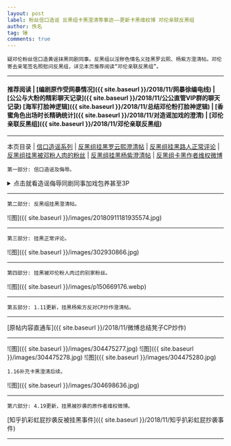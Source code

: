 ```yaml
---
layout: post
label: 粉丝信口造谣 反黑组卡黑澄清等事迹——更新卡黑维权博 邓伦亲联反黑组
author: 佚名
tag: 锤
comments: true
---
```


    疑邓伦粉丝信口造黄谣抹黑同剧同事。反黑组以淫秽色情名义挂黑罗云熙、杨紫方澄清帖。邓伦寄去亲笔签名照慰问反黑组，详见本页推荐阅读“邓伦亲联反黑组”。

---

#### 推荐阅读 | [编剧原作受网暴情况]({{ site.baseurl }}/2018/11/网暴徐编电线) | [公公与大粉的精彩聊天记录]({{ site.baseurl }}/2018/11/公公直管VIP群的聊天记录)  [海军打脸神逻辑]({{ site.baseurl }}/2018/11/总结邓伦粉打脸神逻辑) | [香蜜角色出场时长精确统计]({{ site.baseurl }}/2018/11/对造谣加戏的澄清) | [邓伦亲联反黑组]({{ site.baseurl }}/2018/11/邓伦亲联反黑组)

---

本页目录 \| [信口造谣系列](#dxjja) \| [反黑组挂黑罗云熙澄清帖](#dxjjb) \| [反黑组挂黑路人正常评论](#dxjjc)  \| [反黑组挂黑被邓粉人肉的粉丝](#dxjjd)  \| [反黑组挂黑杨紫澄清帖](#dxjje) \| [反黑组卡黑作者维权微博](#dxjjf)


<a class="anchor" name="dxjja"></a>

    第一部分: 信口造谣及侮辱。
    
<details><summary>点击就看造谣侮辱同剧同事加戏包养甚至3P</summary><img src="{{ site.baseurl }}/images/300357504.jpg"><img src="{{ site.baseurl }}/images/301787077.jpg"><img src="{{ site.baseurl }}/images/301787076.jpg"></details>


---

    
<a class="anchor" name="dxjjb"></a>

    第二部分: 反黑组挂黑澄清帖。
    
![图]({{ site.baseurl }}/images/20180911181935574.jpg) 


---

    
<a class="anchor" name="dxjjc"></a>

    第三部分: 挂黑正常评论。
    
![图]({{ site.baseurl }}/images/302930866.jpg) 

---

    
<a class="anchor" name="dxjjd"></a>

    第四部分: 挂黑被邓伦粉人肉过的别家粉丝。
    
![图]({{ site.baseurl }}/images/p150669176.webp) 

---

    
<a class="anchor" name="dxjje"></a>

    第五部分: 1.11更新，挂黑杨紫方反对CP炒作澄清帖。
    
---

[原帖内容直通车]({{ site.baseurl }}/2018/11/微博总结凳子CP炒作)

---

![图]({{ site.baseurl }}/images/304475277.jpg) 
![图]({{ site.baseurl }}/images/304475278.jpg) 
![图]({{ site.baseurl }}/images/304475280.jpg) 

    1.16补充卡黑澄清后续。

![图]({{ site.baseurl }}/images/304698636.jpg) 

---
    
<a class="anchor" name="dxjjf"></a>

    第六部分: 4.19更新，挂黑被抄袭的原作者维权微博。

[知乎扒彩虹屁抄袭反被挂黑事件]({{ site.baseurl }}/2018/11/知乎扒彩虹屁抄袭事件)

---

